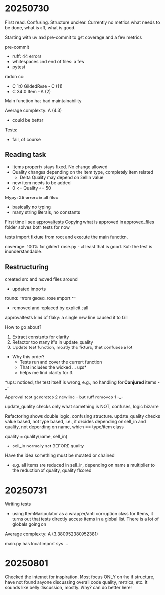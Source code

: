 # 20250730

First read. Confusing. Structure unclear. Currently no metrics what needs to be done, what is off, what is good.

Starting with uv and pre-commit to get coverage and a few metrics

pre-commit
- ruff: 44 errors
- whitespaces and end of files: a few
- pytest


radon cc:
- C 1:0 GildedRose - C (11)
- C 34:0 Item - A (2)

Main function has bad maintainability

Average complexity: A (4.3)
- could be better

Tests:
- fail, of course


## Reading task

- Items property stays fixed. No change allowed
- Quality changes depending on the item type, completely item related
  - Delta Quality may depend on SellIn value
- new item needs to be added
- 0 <= Quality <= 50

Mypy: 25 errors in all files

- basically no typing
- many string literals, no constants

First time I see [approvaltests](https://pypi.org/project/approvaltests/)
Copying what is approved in approved_files folder solves both tests for now

tests import fixture from root and execute the main function.

coverage: 100% for gilded_rose.py - at least that is good. But: the test is inunderstandable.

## Restructuring

created src and moved files around
- updated imports

found: "from gilded_rose import *"
- removed and replaced by explicit call

approvaltests kind of flaky: a single new line caused it to fail

How to go about?
1. Extract constants for clarity
2. Refactor too many if's in update_quality
3. Update test function, mostly the fixture, that confuses a lot

- Why this order?
  - Tests run and cover the current function
  - That includes the wicked ... ups*
  - helps me find clarity for 3.

*ups: noticed, the test itself is wrong, e.g., no handling for **Conjured** items -_-

Approval test generates 2 newline - but ruff removes 1 -_-

update_quality checks only what something is NOT, confuses, logic bizarre

Refactoring shows double logic, confusing structure.
update_quality checks value based, not type based, i.e., it decides depending on sell_in and quality, not depending on name, which == type/item class


quality = quality(name, sell_in)
- sell_in normally set BEFORE quality

Have the idea something must be mutated or chained
- e.g. all items are reduced in sell_in, depending on name a multiplier to the reduction of quality, quality floored

# 20250731

Writing tests
- using ItemManipulator as a wrapper/anti corruption class for Items, it turns out that tests directly access items in a global list. There is a lot of globals going on

Average complexity: A (3.380952380952381)

main.py has local import sys …

# 20250801

Checked the internet for inspiration. Most focus ONLY on the if structure, have not found anyone discussing overall code quality, metrics, etc. It sounds like belly discussion, mostly. Why? can do better here!
